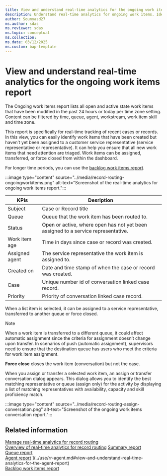 ```yaml
---
title: View and understand real-time analytics for the ongoing work items report
description: Understand real-time analytics for ongoing work items. Identify and triage new items quickly. Assign, transfer, or close items from the dashboard.
author: Soumyasd27
ms.author: sdas
ms.reviewer: sdas
ms.topic: conceptual
ms.collection:
ms.date: 03/12/2025
ms.custom: bap-template
---
```


# View and understand real-time analytics for the ongoing work items report

The Ongoing work items report lists all open and active state work items
that have been modified in the past 24 hours or today per time zone
setting. Content can be filtered by time, queue, agent, workstream, work
item skill and time zone.  

This report is specifically for real-time tracking of recent cases or
records. In this view, you can easily identify work items that have been
created but haven’t yet been assigned to a customer service representative (service representative or representative). It can help you ensure that all new work items that need attention are triaged. Work items can be assigned, transferred, or force closed from within the
dashboard. 

For longer time periods, you can use the [backlog work items report](rr-backlogitems.md#view-and-understand-real-time-analytics-for-the-backlog-work-items-report).

:::image type="content" source="../media/record-routing-ongoingworkitems.png" alt-text="Screenshot of the real-time analytics for ongoing work items report.":::



|KPIs|Desription  |
|---------|---------|
|Subject     |   Case or Record title      |
|Queue    |     Queue that the work item has been routed to.    |
|Status    |  Open or active, where open has not yet been assigned to a service representative. |
|Work item age    |Time in days since case or record was created.|
|Assigned agent   |The service representative the work item is assigned to.         |
 |Created on    |    Date and time stamp of when the case or record was created.      |
|Case    |   Unique number id of conversation linked case record.      |
|Priority   |  Priority of conversation linked case record.       |


When a list item is selected, it can be assigned to a service representative,
transferred to another queue or force closed. 

> [!NOTE]
> When a work item is transferred to a different queue, it could affect
  automatic assignment since the criteria for assignment doesn’t change
  upon transfer. In scenarios of push (automatic assignment),
  supervisors need to ensure that the destination queue has users who
  meet the criteria for work item assignment.   

**Force close** closes the work item (conversation) but not the case. 

When you assign or transfer a selected work item, an assign or transfer
conversation dialog appears. This dialog allows you to identify the best
matching representative or queue (assign only) for the activity by displaying a
list of matching representatives with availability, capacity and skill
proficiency match.

:::image type="content" source="../media/record-routing-assign-conversation.png" alt-text="Screenshot of the ongoing work items conversation report.":::

## Related information

[Manage real-time analytics for record routing](../administer/enable-record-routing.md#manage-real-time-analytics-for-record-routing)  
[Overview of real-time analytics for record routing](rr-overview.md#overview-of-real-time-analytics-for-record-routing)
[Summary report](../use/rr-summary.md#view-and-understand-real-time-analytics-for-the-summary-report)  
[Queue report](../use/rr-queue.md#view-and-understand-real-time-analytics-for-the-queue-report)  
[Agent report](rr-agent.md#view-and-understand-real-time-analytics-for-the-agent-report) ](../use/rr-agent.md#view-and-understand-real-time-analytics-for-the-agent-report)  
[Backlog work items report](../use/rr-backlogitems.md#view-and-understand-real-time-analytics-for-the-backlog-work-items-report) 